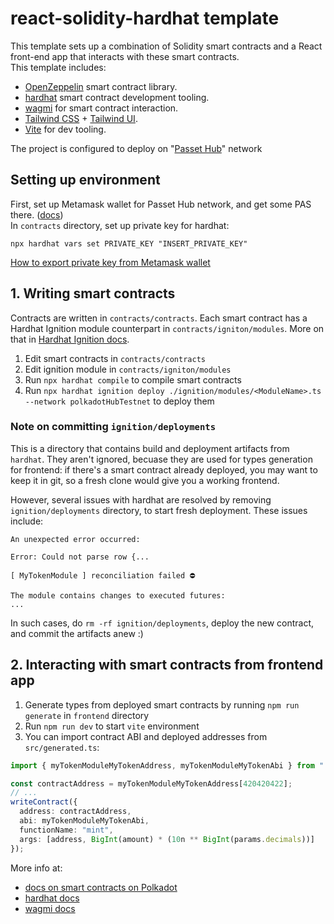 # react-solidity-hardhat template

This template sets up a combination of Solidity smart contracts and a React front-end app that interacts with these
smart contracts.  
This template includes: 

* [OpenZeppelin](https://docs.openzeppelin.com/contracts/5.x/) smart contract library.
* [hardhat](https://hardhat.org/) smart contract development tooling.
* [wagmi](https://wagmi.sh/) for smart contract interaction.
* [Tailwind CSS](https://tailwindcss.com) + [Tailwind UI](https://tailwindui.com/).
* [Vite](https://vite.dev/) for dev tooling.

The project is configured to deploy on "[Passet Hub](https://polkadot.js.org/apps/?rpc=wss%3A%2F%2Fpasset-hub-paseo.ibp.network#/accounts)" network

## Setting up environment

First, set up Metamask wallet for Passet Hub network, and get some PAS there. ([docs](https://docs.polkadot.com/develop/smart-contracts/wallets/))  
In `contracts` directory, set up private key for hardhat: 
```
npx hardhat vars set PRIVATE_KEY "INSERT_PRIVATE_KEY"
```
[How to export private key from Metamask wallet](https://support.metamask.io/configure/accounts/how-to-export-an-accounts-private-key/)

## 1. Writing smart contracts

Contracts are written in `contracts/contracts`. Each smart contract has a Hardhat Ignition module counterpart in `contracts/igniton/modules`. More on that in [Hardhat Ignition docs](https://hardhat.org/ignition/docs/getting-started#overview).  

1. Edit smart contracts in `contracts/contracts`
2. Edit ignition module in `contracts/igniton/modules`
3. Run `npx hardhat compile` to compile smart contracts
4. Run `npx hardhat ignition deploy ./ignition/modules/<ModuleName>.ts --network polkadotHubTestnet` to deploy them

### Note on committing `ignition/deployments`

This is a directory that contains build and deployment artifacts from `hardhat`.
They aren't ignored, becuase they are used for types generation for frontend: if there's a smart contract already deployed, you may want to keep it in git, so a fresh clone would give you a working frontend.  

However, several issues with hardhat are resolved by removing `ignition/deployments` directory, to start fresh deployment. These issues include:  

```
An unexpected error occurred:

Error: Could not parse row {...
```

```
[ MyTokenModule ] reconciliation failed ⛔

The module contains changes to executed futures:
...
```

In such cases, do `rm -rf ignition/deployments`, deploy the new contract, and commit the artifacts anew :)

## 2. Interacting with smart contracts from frontend app

1. Generate types from deployed smart contracts by running `npm run generate` in `frontend` directory
2. Run `npm run dev` to start `vite` environment
3. You can import contract ABI and deployed addresses from `src/generated.ts`:  

```ts
import { myTokenModuleMyTokenAddress, myTokenModuleMyTokenAbi } from "./generated";

const contractAddress = myTokenModuleMyTokenAddress[420420422];
// ...
writeContract({
  address: contractAddress,
  abi: myTokenModuleMyTokenAbi,
  functionName: "mint",
  args: [address, BigInt(amount) * (10n ** BigInt(params.decimals))]
});
```

More info at:
* [docs on smart contracts on Polkadot](https://docs.polkadot.com/develop/smart-contracts/) 
* [hardhat docs](https://hardhat.org/docs)
* [wagmi docs](https://wagmi.sh/react/getting-started)
